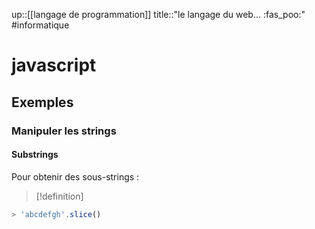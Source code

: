 up::[[langage de programmation]]
title::"le langage du web... :fas_poo:"
#informatique 
# javascript


## Exemples

### Manipuler les strings

#### Substrings
Pour obtenir des sous-strings :

> [!definition]
> 


```javascript
> 'abcdefgh'.slice()
```